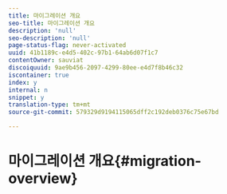 ```yaml
---
title: 마이그레이션 개요
seo-title: 마이그레이션 개요
description: 'null'
seo-description: 'null'
page-status-flag: never-activated
uuid: 41b1189c-e4d5-402c-97b1-64ab6d07f1c7
contentOwner: sauviat
discoiquuid: 9ae9b456-2097-4299-80ee-e4d7f8b46c32
iscontainer: true
index: y
internal: n
snippet: y
translation-type: tm+mt
source-git-commit: 579329d9194115065dff2c192deb0376c75e67bd

---
```



# 마이그레이션 개요{#migration-overview}

